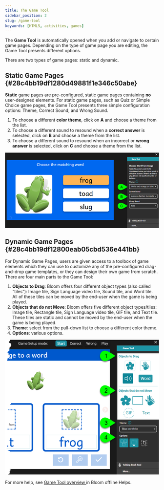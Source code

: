 ```yaml
---
title: The Game Tool
sidebar_position: 2
slug: /game-tool
keywords: [HTML5, activities, games]
---
```




The **Game Tool** is automatically opened when you add or navigate to certain game pages. Depending on the type of game page you are editing, the Game Tool presents different options.


There are two types of game pages: static and dynamic.


## Static Game Pages {#28c4bb19df1280d49881f1e346c50abe}


**Static** game pages are pre-configured, static game pages containing **no** user-designed elements. For static game pages, such as Quiz or Simple Choice game pages, the Game Tool presents three simple configuration options: Theme, Correct Sound, and Wrong Sound.

1. To choose a different **color theme**, click on **A** and choose a theme from the list.
2. To choose a different sound to resound when a **correct answer** is selected, click on **B** and choose a theme from the list.
3. To choose a different sound to resound when an incorrect or **wrong answer** is selected, click on **C** and choose a theme from the list.

![](./game-tool.28c4bb19-df12-80a0-a93b-d148419fec8d.png)


## Dynamic Game Pages {#28c4bb19df12800eab05cbd536e441bb}


For Dynamic Game Pages, users are given access to a toolbox of game elements which they can use to customize any of the pre-configured drag-and-drop game templates, or they can design their own game from scratch. There are four main parts to the Game Tool:

1. **Objects to Drag**: Bloom offers four different object types (also called “tiles”): Image tile, Sign Language video tile, Sound tile, and Word tile. All of these tiles can be moved by the end-user when the game is being played.
2. **Objects that do not Move**:  Bloom offers five different object types/tiles: Image tile, Rectangle tile, Sign Language video tile, GIF tile, and Text tile. These tiles are static and cannot be moved by the end-user when the game is being played.
3. **Theme**: select from the pull-down list to choose a different color theme.
4. **Options**: various options.

![](./game-tool.28e4bb19-df12-80db-a206-f3203dc7b663.png)


For more help, see [Game Tool overview ](https://ref-docs.bloomlibrary.org/#t=Tasks%2FEdit_tasks%2FGame_Tool%2FGame_Tool_overview.htm&rhsearch=game%20tool)in Bloom offline Helps.

